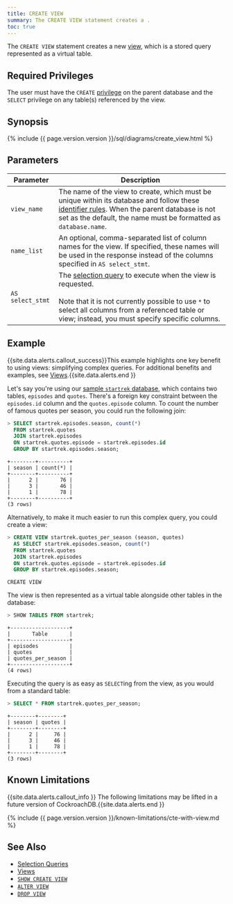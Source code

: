 ```yaml
---
title: CREATE VIEW
summary: The CREATE VIEW statement creates a .
toc: true
---
```


The `CREATE VIEW` statement creates a new [view](views.html), which is a stored query represented as a virtual table.


## Required Privileges

The user must have the `CREATE` [privilege](privileges.html) on the parent database and the `SELECT` privilege on any table(s) referenced by the view.

## Synopsis

<div>
{% include {{ page.version.version }}/sql/diagrams/create_view.html %}
</div>

## Parameters

Parameter | Description
----------|------------
`view_name` | The name of the view to create, which must be unique within its database and follow these [identifier rules](keywords-and-identifiers.html#identifiers). When the parent database is not set as the default, the name must be formatted as `database.name`.
`name_list` | An optional, comma-separated list of column names for the view. If specified, these names will be used in the response instead of the columns specified in `AS select_stmt`.
`AS select_stmt` | The [selection query](selection-queries.html) to execute when the view is requested.<br><br>Note that it is not currently possible to use `*` to select all columns from a referenced table or view; instead, you must specify specific columns.

## Example

{{site.data.alerts.callout_success}}This example highlights one key benefit to using views: simplifying complex queries. For additional benefits and examples, see <a href="views.html">Views</a>.{{site.data.alerts.end }}

Let's say you're using our [sample `startrek` database](generate-cockroachdb-resources.html#generate-example-data), which contains two tables, `episodes` and `quotes`. There's a foreign key constraint between the `episodes.id` column and the `quotes.episode` column. To count the number of famous quotes per season, you could run the following join:

~~~ sql
> SELECT startrek.episodes.season, count(*)
  FROM startrek.quotes
  JOIN startrek.episodes
  ON startrek.quotes.episode = startrek.episodes.id
  GROUP BY startrek.episodes.season;
~~~

~~~
+--------+----------+
| season | count(*) |
+--------+----------+
|      2 |       76 |
|      3 |       46 |
|      1 |       78 |
+--------+----------+
(3 rows)
~~~

Alternatively, to make it much easier to run this complex query, you could create a view:

~~~ sql
> CREATE VIEW startrek.quotes_per_season (season, quotes)
  AS SELECT startrek.episodes.season, count(*)
  FROM startrek.quotes
  JOIN startrek.episodes
  ON startrek.quotes.episode = startrek.episodes.id
  GROUP BY startrek.episodes.season;
~~~

~~~
CREATE VIEW
~~~

The view is then represented as a virtual table alongside other tables in the database:

~~~ sql
> SHOW TABLES FROM startrek;
~~~

~~~
+-------------------+
|       Table       |
+-------------------+
| episodes          |
| quotes            |
| quotes_per_season |
+-------------------+
(4 rows)
~~~

Executing the query is as easy as `SELECT`ing from the view, as you would from a standard table:

~~~ sql
> SELECT * FROM startrek.quotes_per_season;
~~~

~~~
+--------+--------+
| season | quotes |
+--------+--------+
|      2 |     76 |
|      3 |     46 |
|      1 |     78 |
+--------+--------+
(3 rows)
~~~

## Known Limitations

{{site.data.alerts.callout_info }} The following limitations may be lifted
in a future version of CockroachDB.{{site.data.alerts.end }}

{% include {{ page.version.version }}/known-limitations/cte-with-view.md %}

## See Also

- [Selection Queries](selection-queries.html)
- [Views](views.html)
- [`SHOW CREATE VIEW`](show-create-view.html)
- [`ALTER VIEW`](alter-view.html)
- [`DROP VIEW`](drop-view.html)
